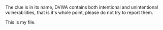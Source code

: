 The clue is in its name, DVWA contains both intentional and unintentional vulnerabliities, that is it's whole point, please do not try to report them.

This is my file.